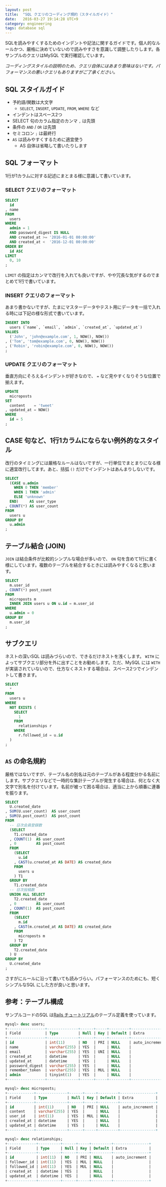 ```yaml
---
layout: post
title:  "SQL クエリのコーディング規約（スタイルガイド）"
date:   2016-03-27 19:14:28 UTC+9
category: engineering
tags: database sql
---
```


SQLを読みやすくするためのインデントや記法に関するガイドです。個人的なルールかつ、厳格に決めていないので読みやすさを意識して調整したりします。各サンプルのクエリはMySQL で実行確認しています。

_コーディングスタイルの説明のため、クエリ自体にはあまり意味はないです。パフォーマンスの悪いクエリもありますがご了承ください。_

## SQL スタイルガイド

- 予約語/関数は大文字
    - `SELECT`, `INSERT`, `UPDATE`, `FROM`, `WHERE` など
- インデントはスペース2つ
- SELECT 句のカラム指定のカンマ `,` は先頭
- 条件の `AND` / `OR` は先頭
- セミコロン `;` は最終行
- `AS` は読みやすくするために適宜使う
    - AS 自体は省略して書いたりします

## SQL フォーマット

1行が1カラムに対する記述にまとまる様に意識して書いています。

### SELECT クエリのフォーマット

```sql
SELECT
  id
, name
FROM
  users
WHERE
  admin = 1
  AND password_digest IS NULL
  AND created_at >= '2016-01-01 00:00:00'
  AND created_at <  '2016-12-01 00:00:00'
ORDER BY
  id ASC
LIMIT
  0, 10
;
```

`LIMIT` の指定はカンマで改行を入れても良いですが、やや冗長な気がするのでまとめて1行で書いています。

### INSERT クエリのフォーマット

あまり書かないですが、たまにマスターデータやテスト用にデータを一括で入れる時には下記の様な形式で書いています。

```sql
INSERT INTO
  users (`name`, `email`, `admin`, `created_at`, `updated_at`)
VALUES
  ('John', 'john@example.com', 1, NOW(), NOW())
, ('Tom', 'tom@example.com', 0, NOW(), NOW())
, ('Robin', 'robin@example.com', 0, NOW(), NOW())
;
```

### UPDATE クエリのフォーマット

垂直方向にそろえるインデントが好きなので、 `=` など見やすくなりそうな位置で揃えます。

```sql
UPDATE
  microposts
SET
  content    = 'tweet'
, updated_at = NOW()
WHERE
  id = 5
;
```

## CASE 句など、1行1カラムにならない例外的なスタイル

改行のタイミングには厳格なルールはないですが、一行単位でまとまりになる様に適宜改行してます。あと、括弧 `()` だけでインデントはあんまりしないです。

```sql
SELECT
  (CASE u.admin
    WHEN 0 THEN 'member'
    WHEN 1 THEN 'admin'
    ELSE 'unknown'
  END)     AS user_type
, COUNT(*) AS user_count
FROM
  users u
GROUP BY
  u.admin
;
```

## テーブル結合 (JOIN)

`JOIN` は結合条件が比較的シンプルな場合が多いので、 `ON` 句を含めて1行に書く様にしています。複数のテーブルを結合するときには読みやすくなると思います。

```sql
SELECT
  m.user_id
, COUNT(*) post_count
FROM
  microposts m
  INNER JOIN users u ON u.id = m.user_id
WHERE
  u.admin = 0
GROUP BY
  m.user_id
;
```


## サブクエリ

ネストの深いSQL は読みづらいので、できるだけネストを浅くします。 `WITH` によってサブクエリ部分を外に出すことをお勧めします。ただ、MySQL には `WITH` が実装されていないので、仕方なくネストする場合は、スペース2つでインデントして書きます。

```sql
SELECT
  *
FROM
  users u
WHERE
  NOT EXISTS (
    SELECT
      1
    FROM
      relationships r
    WHERE
      r.followed_id = u.id
  )
;
```

## `AS` の命名規約

厳格ではないですが、テーブル名の別名は元のテーブルがある程度分かる名前にします。サブクエリなどで一時的な集計テーブルが発生する場合は、何となく大文字で別名を付けています。名前が被って困る場合は、適当に上から順番に連番を振ります。

```sql
SELECT
  U.created_date
, SUM(U.user_count)  AS user_count
, SUM(U.post_count)  AS post_count
FROM
  -- 日次会員登録数
  (SELECT
    T1.created_date
  , COUNT(1)  AS user_count
  , 0         AS post_count
  FROM
    (SELECT
      u.id
    , CAST(u.created_at AS DATE) AS created_date
    FROM
      users u
    ) T1
  GROUP BY
    T1.created_date
  -- 日次投稿数
  UNION ALL SELECT
    T2.created_date
  , 0         AS user_count
  , COUNT(1)  AS post_count
  FROM
    (SELECT
      m.id
    , CAST(m.created_at AS DATE) AS created_date
    FROM
      microposts m
    ) T2
  GROUP BY
    T2.created_date
  ) U
GROUP BY
  U.created_date
;
```

さすがにルールに沿って書いても読みづらい。パフォーマンスのためにも、短くシンプルなSQL にした方が良いと思います。

## 参考：テーブル構成

サンプルコードのSQL は[Rails チュートリアル](http://railstutorial.jp/)のテーブル定義を使っています。

```sql
mysql> desc users;
+-----------------+--------------+------+-----+---------+----------------+
| Field           | Type         | Null | Key | Default | Extra          |
+-----------------+--------------+------+-----+---------+----------------+
| id              | int(11)      | NO   | PRI | NULL    | auto_increment |
| name            | varchar(255) | YES  |     | NULL    |                |
| email           | varchar(255) | YES  | UNI | NULL    |                |
| created_at      | datetime     | YES  |     | NULL    |                |
| updated_at      | datetime     | YES  |     | NULL    |                |
| password_digest | varchar(255) | YES  |     | NULL    |                |
| remember_token  | varchar(255) | YES  | MUL | NULL    |                |
| admin           | tinyint(1)   | YES  |     | NULL    |                |
+-----------------+--------------+------+-----+---------+----------------+

mysql> desc microposts;
+------------+--------------+------+-----+---------+----------------+
| Field      | Type         | Null | Key | Default | Extra          |
+------------+--------------+------+-----+---------+----------------+
| id         | int(11)      | NO   | PRI | NULL    | auto_increment |
| content    | varchar(255) | YES  |     | NULL    |                |
| user_id    | int(11)      | YES  | MUL | NULL    |                |
| created_at | datetime     | YES  |     | NULL    |                |
| updated_at | datetime     | YES  |     | NULL    |                |
+------------+--------------+------+-----+---------+----------------+

mysql> desc relationships;
+-------------+----------+------+-----+---------+----------------+
| Field       | Type     | Null | Key | Default | Extra          |
+-------------+----------+------+-----+---------+----------------+
| id          | int(11)  | NO   | PRI | NULL    | auto_increment |
| follower_id | int(11)  | YES  | MUL | NULL    |                |
| followed_id | int(11)  | YES  | MUL | NULL    |                |
| created_at  | datetime | YES  |     | NULL    |                |
| updated_at  | datetime | YES  |     | NULL    |                |
+-------------+----------+------+-----+---------+----------------+
```
